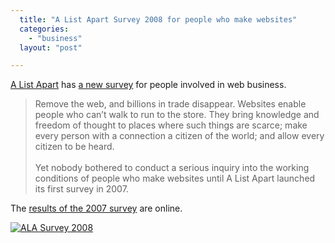 ```yaml
---
  title: "A List Apart Survey 2008 for people who make websites"
  categories: 
    - "business"
  layout: "post"

---
```

<p>
<a href="http://alistapart.com/">A List Apart</a> has <a href="http://aneventapart.com/survey2008/">a new survey</a> for people involved in web business.
</p><blockquote>
Remove the web, and billions in trade disappear. Websites enable people who can’t walk to run to the store. They bring knowledge and freedom of thought to places where such things are scarce; make every person with a connection a citizen of the world; and allow every citizen to be heard.
<br /><br />Yet nobody bothered to conduct a serious inquiry into the working conditions of people who make websites until A List Apart launched its first survey in 2007.
</blockquote><p>
The <a href="http://alistapart.com/articles/2007surveyresults">results of the 2007 survey</a> are online.
</p><p>
<a href="http://aneventapart.com/survey2008/"><img src="http://aneventapart.com/webdesignsurvey/templates/ala/images/i-took-the-2008-survey.gif" alt="ALA Survey 2008" /></a>
</p>